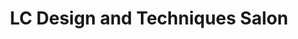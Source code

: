 ---
title: "LC Design and Techniques Salon"
url: /gilroy/lc-design-and-techniques-salon/
shop: Friseur
---